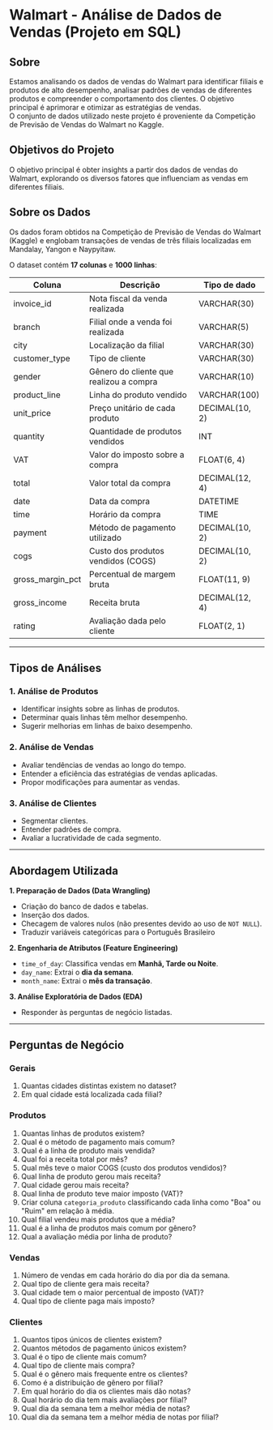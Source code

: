 # Walmart - Análise de Dados de Vendas (Projeto em SQL)

## Sobre
Estamos analisando os dados de vendas do Walmart para identificar filiais e produtos de alto desempenho, analisar padrões de vendas de diferentes produtos e compreender o comportamento dos clientes. O objetivo principal é aprimorar e otimizar as estratégias de vendas.  
O conjunto de dados utilizado neste projeto é proveniente da Competição de Previsão de Vendas do Walmart no Kaggle.

## Objetivos do Projeto
O objetivo principal é obter insights a partir dos dados de vendas do Walmart, explorando os diversos fatores que influenciam as vendas em diferentes filiais.

## Sobre os Dados
Os dados foram obtidos na Competição de Previsão de Vendas do Walmart (Kaggle) e englobam transações de vendas de três filiais localizadas em Mandalay, Yangon e Naypyitaw.  

O dataset contém **17 colunas** e **1000 linhas**:

| Coluna            | Descrição                                      | Tipo de dado     |
|-------------------|-----------------------------------------------|------------------|
| invoice_id        | Nota fiscal da venda realizada                 | VARCHAR(30)      |
| branch            | Filial onde a venda foi realizada              | VARCHAR(5)       |
| city              | Localização da filial                          | VARCHAR(30)      |
| customer_type     | Tipo de cliente                                | VARCHAR(30)      |
| gender            | Gênero do cliente que realizou a compra        | VARCHAR(10)      |
| product_line      | Linha do produto vendido                       | VARCHAR(100)     |
| unit_price        | Preço unitário de cada produto                 | DECIMAL(10, 2)   |
| quantity          | Quantidade de produtos vendidos                | INT              |
| VAT               | Valor do imposto sobre a compra                | FLOAT(6, 4)      |
| total             | Valor total da compra                          | DECIMAL(12, 4)   |
| date              | Data da compra                                 | DATETIME         |
| time              | Horário da compra                              | TIME             |
| payment           | Método de pagamento utilizado                  | DECIMAL(10, 2)   |
| cogs              | Custo dos produtos vendidos (COGS)             | DECIMAL(10, 2)   |
| gross_margin_pct  | Percentual de margem bruta                     | FLOAT(11, 9)     |
| gross_income      | Receita bruta                                  | DECIMAL(12, 4)   |
| rating            | Avaliação dada pelo cliente                    | FLOAT(2, 1)      |

---

## Tipos de Análises

### 1. Análise de Produtos
- Identificar insights sobre as linhas de produtos.  
- Determinar quais linhas têm melhor desempenho.  
- Sugerir melhorias em linhas de baixo desempenho.  

### 2. Análise de Vendas
- Avaliar tendências de vendas ao longo do tempo.  
- Entender a eficiência das estratégias de vendas aplicadas.  
- Propor modificações para aumentar as vendas.  

### 3. Análise de Clientes
- Segmentar clientes.  
- Entender padrões de compra.  
- Avaliar a lucratividade de cada segmento.  

---

## Abordagem Utilizada

**1. Preparação de Dados (Data Wrangling)**  
- Criação do banco de dados e tabelas.  
- Inserção dos dados.  
- Checagem de valores nulos (não presentes devido ao uso de `NOT NULL`).
- Traduzir variáveis categóricas para o Português Brasileiro 

**2. Engenharia de Atributos (Feature Engineering)**  
- `time_of_day`: Classifica vendas em **Manhã, Tarde ou Noite**.  
- `day_name`: Extrai o **dia da semana**.  
- `month_name`: Extrai o **mês da transação**.  

**3. Análise Exploratória de Dados (EDA)**  
- Responder às perguntas de negócio listadas.  

---

## Perguntas de Negócio

### Gerais
1. Quantas cidades distintas existem no dataset?  
2. Em qual cidade está localizada cada filial?  

### Produtos
1. Quantas linhas de produtos existem?  
2. Qual é o método de pagamento mais comum?  
3. Qual é a linha de produto mais vendida?  
4. Qual foi a receita total por mês?  
5. Qual mês teve o maior COGS (custo dos produtos vendidos)?  
6. Qual linha de produto gerou mais receita?  
7. Qual cidade gerou mais receita?  
8. Qual linha de produto teve maior imposto (VAT)?  
9. Criar coluna `categoria_produto` classificando cada linha como "Boa" ou "Ruim" em relação à média.  
10. Qual filial vendeu mais produtos que a média?  
11. Qual é a linha de produtos mais comum por gênero?  
12. Qual a avaliação média por linha de produto?  

### Vendas
1. Número de vendas em cada horário do dia por dia da semana.  
2. Qual tipo de cliente gera mais receita?  
3. Qual cidade tem o maior percentual de imposto (VAT)?  
4. Qual tipo de cliente paga mais imposto?  

### Clientes
1. Quantos tipos únicos de clientes existem?  
2. Quantos métodos de pagamento únicos existem?  
3. Qual é o tipo de cliente mais comum?  
4. Qual tipo de cliente mais compra?  
5. Qual é o gênero mais frequente entre os clientes?  
6. Como é a distribuição de gênero por filial?  
7. Em qual horário do dia os clientes mais dão notas?  
8. Qual horário do dia tem mais avaliações por filial?  
9. Qual dia da semana tem a melhor média de notas?  
10. Qual dia da semana tem a melhor média de notas por filial?  
